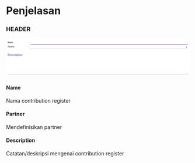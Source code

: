 # Penjelasan

### <a name="bagian-header">HEADER</a>

![](../../img/contribution-registers/header.png)

#### <a name="field-name">Name</a>

Nama contribution register

#### <a name="field-partner-id">Partner</a>

Mendefinisikan partner

#### <a name="field-description">Description</a>

Catatan/deskripsi mengenai contribution register
